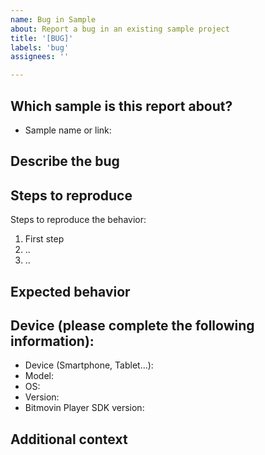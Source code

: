 ```yaml
---
name: Bug in Sample
about: Report a bug in an existing sample project
title: '[BUG]'
labels: 'bug'
assignees: ''

---
```

## Which sample is this report about?
- Sample name or link: 

## Describe the bug
<!-- Please add a clear and concise description of the problem below. -->

## Steps to reproduce
Steps to reproduce the behavior:
1. First step 
2. ..
3. ..

## Expected behavior
<!-- A clear and concise description of what you expected to happen. -->

## Device (please complete the following information):
 - Device (Smartphone, Tablet...):  
 - Model:
 - OS: 
 - Version:
 - Bitmovin Player SDK version: 

## Additional context
<!-- Add any other context about the problem here. -->
